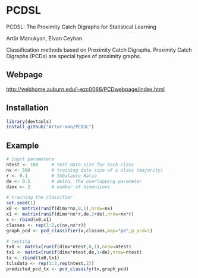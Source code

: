 
<!-- README.md is generated from README.Rmd. Please edit that file -->
PCDSL
=====

PCDSL: The Proximity Catch Digraphs for Statistical Learning

Artür Manukyan, Elvan Ceyhan

Classification methods based on Proximity Catch Digraphs. Proximity Catch Digraphs (PCDs) are special types of proximity graphs.

Webpage
------------

http://webhome.auburn.edu/~ezc0066/PCDwebpage/index.html


Installation
------------

``` r
library(devtools)
install_github("Artur-man/PCDSL")
```

Example
-------

``` r
# input parameters
ntest <- 100     # test data size for each class
nx <- 300        # training data size of x class (majority)
r <- 0.1         # Imbalance Ratio
de <- 0.5        # delta, the overlapping parameter
dimx <- 2        # number of dimensions

# training the classifier
set.seed(1)
x0 <- matrix(runif(dimx*nx,0,1),nrow=nx)
x1 <- matrix(runif(dimx*nx*r,de,1+de),nrow=nx*r)
x <- rbind(x0,x1)
classes <- rep(1:2,c(nx,nx*r))
graph_pcd <- pcd_classifier(x,classes,map="pe",p_pcd=1)

# testing
tx0 <- matrix(runif(dimx*ntest,0,1),nrow=ntest)
tx1 <- matrix(runif(dimx*ntest,de,1+de),nrow=ntest)
tx <- rbind(tx0,tx1)
tclsdata <- rep(1:2,rep(ntest,2))
predicted_pcd_tx <- pcd_classify(tx,graph_pcd)
```
